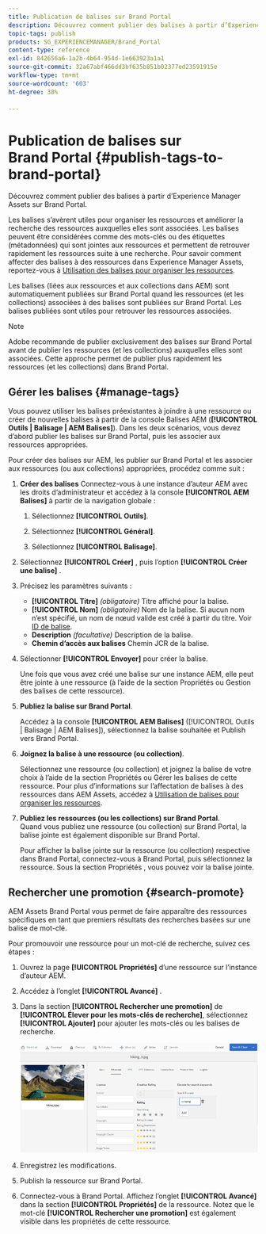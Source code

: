 ```yaml
---
title: Publication de balises sur Brand Portal
description: Découvrez comment publier des balises à partir d’Experience Manager Assets sur Brand Portal.
topic-tags: publish
products: SG_EXPERIENCEMANAGER/Brand_Portal
content-type: reference
exl-id: 842656a6-1a2b-4b64-954d-1e663923a1a1
source-git-commit: 32a67abf466dd3bf635b851b02377ed23591915e
workflow-type: tm+mt
source-wordcount: '603'
ht-degree: 38%

---
```


# Publication de balises sur Brand Portal {#publish-tags-to-brand-portal}

Découvrez comment publier des balises à partir d’Experience Manager Assets sur Brand Portal.

Les balises s’avèrent utiles pour organiser les ressources et améliorer la recherche des ressources auxquelles elles sont associées. Les balises peuvent être considérées comme des mots-clés ou des étiquettes (métadonnées) qui sont jointes aux ressources et permettent de retrouver rapidement les ressources suite à une recherche. Pour savoir comment affecter des balises à des ressources dans Experience Manager Assets, reportez-vous à [Utilisation des balises pour organiser les ressources](https://experienceleague.adobe.com/en/docs/experience-manager-65/content/assets/managing/organize-assets).

Les balises (liées aux ressources et aux collections dans AEM) sont automatiquement publiées sur Brand Portal quand les ressources (et les collections) associées à des balises sont publiées sur Brand Portal. Les balises publiées sont utiles pour retrouver les ressources associées.

>[!NOTE]
>
>Adobe recommande de publier exclusivement des balises sur Brand Portal avant de publier les ressources (et les collections) auxquelles elles sont associées. Cette approche permet de publier plus rapidement les ressources (et les collections) dans Brand Portal.

## Gérer les balises {#manage-tags}

Vous pouvez utiliser les balises préexistantes à joindre à une ressource ou créer de nouvelles balises à partir de la console Balises AEM (**[!UICONTROL Outils | Balisage | AEM Balises]**). Dans les deux scénarios, vous devez d’abord publier les balises sur Brand Portal, puis les associer aux ressources appropriées.

Pour créer des balises sur AEM, les publier sur Brand Portal et les associer aux ressources (ou aux collections) appropriées, procédez comme suit :

1. **Créer des balises**
Connectez-vous à une instance d’auteur AEM avec les droits d’administrateur et accédez à la console **[!UICONTROL AEM Balises]** à partir de la navigation globale :

   1. Sélectionnez **[!UICONTROL Outils]**.

   1. Sélectionnez **[!UICONTROL Général]**.

   1. Sélectionnez **[!UICONTROL Balisage]**.

1. Sélectionnez **[!UICONTROL Créer]** , puis l’option **[!UICONTROL Créer une balise]** .
1. Précisez les paramètres suivants :

   * **[!UICONTROL Titre]**
     *(obligatoire)* Titre affiché pour la balise.
   * **[!UICONTROL Nom]**
     *(obligatoire)* Nom de la balise. Si aucun nom n’est spécifié, un nom de nœud valide est créé à partir du titre. Voir [ID de balise](https://experienceleague.adobe.com/en/docs/experience-manager-65/content/implementing/developing/platform/tagging/framework).
   * **Description**
     *(facultative)* Description de la balise.
   * **Chemin d’accès aux balises** 
Chemin JCR de la balise.

1. Sélectionner **[!UICONTROL Envoyer]** pour créer la balise.

   Une fois que vous avez créé une balise sur une instance AEM, elle peut être jointe à une ressource (à l’aide de la section Propriétés ou Gestion des balises de cette ressource).

1. **Publiez la balise sur Brand Portal**.

   Accédez à la console **[!UICONTROL AEM Balises]** ([!UICONTROL Outils | Balisage | AEM Balises]), sélectionnez la balise souhaitée et Publish vers Brand Portal.

1. **Joignez la balise à une ressource (ou collection)**.

   Sélectionnez une ressource (ou collection) et joignez la balise de votre choix à l’aide de la section Propriétés ou Gérer les balises de cette ressource. Pour plus d’informations sur l’affectation de balises à des ressources dans AEM Assets, accédez à [Utilisation de balises pour organiser les ressources](https://experienceleague.adobe.com/en/docs/experience-manager-65/content/assets/managing/organize-assets).

1. **Publiez les ressources (ou les collections) sur Brand Portal**.\
   Quand vous publiez une ressource (ou collection) sur Brand Portal, la balise jointe est également disponible sur Brand Portal.

   Pour afficher la balise jointe sur la ressource (ou collection) respective dans Brand Portal, connectez-vous à Brand Portal, puis sélectionnez la ressource. Sous la section Propriétés , vous pouvez voir la balise jointe.

## Rechercher une promotion {#search-promote}

AEM Assets Brand Portal vous permet de faire apparaître des ressources spécifiques en tant que premiers résultats des recherches basées sur une balise de mot-clé.

Pour promouvoir une ressource pour un mot-clé de recherche, suivez ces étapes :

1. Ouvrez la page **[!UICONTROL Propriétés]** d’une ressource sur l’instance d’auteur AEM.
1. Accédez à l’onglet **[!UICONTROL Avancé]** .
1. Dans la section **[!UICONTROL Rechercher une promotion]** de **[!UICONTROL Élever pour les mots-clés de recherche]**, sélectionnez **[!UICONTROL Ajouter]** pour ajouter les mots-clés ou les balises de recherche.

   ![](assets/search-promote.png)

1. Enregistrez les modifications.
1. Publish la ressource sur Brand Portal.
1. Connectez-vous à Brand Portal. Affichez l’onglet **[!UICONTROL Avancé]** dans la section **[!UICONTROL Propriétés]** de la ressource.
Notez que le mot-clé **[!UICONTROL Rechercher une promotion]** est également visible dans les propriétés de cette ressource.
